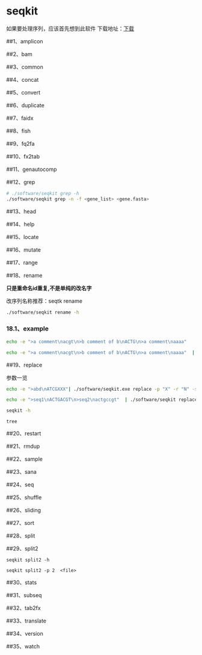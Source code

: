 # seqkit

如果要处理序列，应该首先想到此软件
下载地址：[下载](https://bioinf.shenwei.me/seqkit/download/)

##1、amplicon    

##2、bam         

##3、common      

##4、concat      

##5、convert     

##6、duplicate   

##7、faidx       

##8、fish        

##9、fq2fa       

##10、fx2tab     

##11、genautocomp

##12、grep       

```sh {cmd=true, .line-hight, .line-numbers}
# ./software/seqkit grep -h
./software/seqkit grep -n -f <gene_list> <gene.fasta>
```

##13、head       

##14、help       

##15、locate     

##16、mutate     

##17、range      

##18、rename 

__只是重命名id重复,不是单纯的改名字__

改序列名称推荐：seqtk rename

```sh {cmd=true}
./software/seqkit rename -h
```
### 18.1、example

```sh {cmd=true}
echo -e ">a comment\nacgt\n>b comment of b\nACTG\n>a comment\naaaa"
```
```sh {cmd=true}
echo -e ">a comment\nacgt\n>b comment of b\nACTG\n>a comment\naaaa"  | ./software/seqkit rename

```


##19、replace    

参数一览
```sh {cmd=true}
echo -e ">abd\nATCGXXX"| ./software/seqkit.exe replace -p "X" -r "N" -s 
```

```sh {cmd=true}
echo -e ">seq1\nACTGACGT\n>seq2\nactgccgt"  | ./software/seqkit replace -p "(.)" -r     "\$1 " -s
```

```sh {cmd="./software"}
seqkit -h
```

```shell {cmd="powershell.exe"}
tree
```

##20、restart    

##21、rmdup      

##22、sample     

##23、sana       

##24、seq        

##25、shuffle    

##26、sliding    

##27、sort       

##28、split      

##29、split2     

```{cmd=true}
seqkit split2 -h
```
```{cmd=true}
seqkit split2 -p 2  <file>
```

##30、stats      

##31、subseq     

##32、tab2fx     

##33、translate  

##34、version    

##35、watch      
